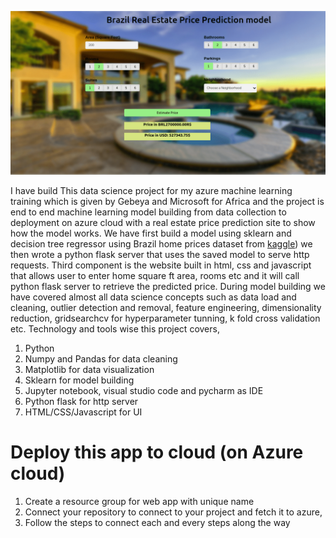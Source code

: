 ![](real_estate-min.png)

I have build This data science project for my azure machine learning training which is given by Gebeya and Microsoft for Africa and the project is end to end machine learning model building from data collection to deployment on azure cloud with a real estate price prediction site to show how the model works. We have first build a model using sklearn and decision tree regressor using Brazil home prices dataset from [kaggle](https://www.kaggle.com/davivieirab/real-estate-data-brazil)) we then wrote a python flask server that uses the saved model to serve http requests. Third component is the website built in html, css and javascript that allows user to enter home square ft area, rooms etc and it will call python flask server to retrieve the predicted price. During model building we have covered almost all data science concepts such as data load and cleaning, outlier detection and removal, feature engineering, dimensionality reduction, gridsearchcv for hyperparameter tunning, k fold cross validation etc. Technology and tools wise this project covers,

1. Python
2. Numpy and Pandas for data cleaning
3. Matplotlib for data visualization
4. Sklearn for model building
5. Jupyter notebook, visual studio code and pycharm as IDE
6. Python flask for http server
7. HTML/CSS/Javascript for UI

# Deploy this app to cloud (on Azure cloud)

1. Create a resource group for web app with unique name
2. Connect your repository to connect to your project and fetch it to azure,
3. Follow the steps to connect each and every steps along the way